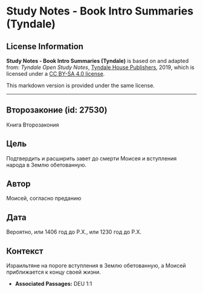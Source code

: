 # Study Notes - Book Intro Summaries (Tyndale)

## License Information

**Study Notes - Book Intro Summaries (Tyndale)** is based on and adapted from: _Tyndale Open Study Notes_, [Tyndale House Publishers](https://tyndaleopenresources.com/), 2019, which is licensed under a [CC BY-SA 4.0 license](https://creativecommons.org/licenses/by-sa/4.0/legalcode.en).

This markdown version is provided under the same license.



--------------------------------

## Второзаконие (id: 27530)

Книга Второзакония

Цель
----

Подтвердить и расширить завет до смерти Моисея и вступления народа в Землю обетованную.

Автор
-----

Моисей, согласно преданию

Дата
----

Вероятно, или 1406 год до Р.Х., или 1230 год до Р.Х.

Контекст
--------

Израильтяне на пороге вступления в Землю обетованную, а Моисей приближается к концу своей жизни.

* **Associated Passages:** DEU 1:1

